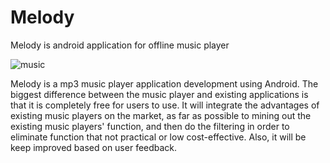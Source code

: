 # Melody
Melody is android application for offline music player


![music](https://user-images.githubusercontent.com/67824570/143303143-1546300d-4567-4600-8d04-be61e33a991f.png)

Melody is a mp3 music player application development using Android. The biggest 
difference between the music player and existing applications is that it is completely 
free for users to use. It will integrate the advantages of existing music players on the 
market, as far as possible to mining out the existing music players' function, and then 
do the filtering in order to eliminate function that not practical or low cost-effective. 
Also, it will be keep improved based on user feedback.


